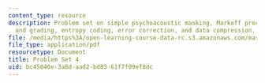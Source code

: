 ```yaml
---
content_type: resource
description: Problem set on simple psychoacoustic masking, Markoff processes, entropy,
  and grading, entropy coding, error correction, and data compression.
file: /media/https%3A/open-learning-course-data-rc.s3.amazonaws.com/mas-160-signals-systems-and-information-for-media-technology-fall-2007/bc45046e3a8daad2bd8361f7f09ef8dc_ps4.pdf
file_type: application/pdf
resourcetype: Document
title: Problem Set 4
uid: bc45046e-3a8d-aad2-bd83-61f7f09ef8dc
---
```

